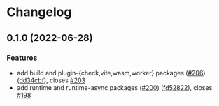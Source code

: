 # Changelog

## 0.1.0 (2022-06-28)


### Features

* add build and plugin-{check,vite,wasm,worker} packages ([#206](https://github.com/climateinteractive/SDEverywhere/issues/206)) ([dd34cbf](https://github.com/climateinteractive/SDEverywhere/commit/dd34cbfcc0b8b3fb1655c8aa64fb919f9757b8be)), closes [#203](https://github.com/climateinteractive/SDEverywhere/issues/203)
* add runtime and runtime-async packages ([#200](https://github.com/climateinteractive/SDEverywhere/issues/200)) ([fd52822](https://github.com/climateinteractive/SDEverywhere/commit/fd52822803981c3115af91fd093b30c04f103663)), closes [#198](https://github.com/climateinteractive/SDEverywhere/issues/198)
